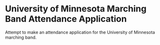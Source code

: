 # University of Minnesota Marching Band Attendance Application

Attempt to make an attendance application for the University of Minnesota marching band.